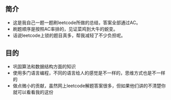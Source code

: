## 简介

- 这是我自己一题一题刷leetcode所做的总结，答案全部通过AC。
- 刷题顺序是按照AC率排的，见证菜鸡到大牛的蜕变。
- 话说leetcode上锁的题目真多，帮我减轻了不少负担呢。

## 目的

- 巩固算法和数据结构方面的知识
- 使用多门语言编程，不同的语言给人的感觉是不一样的，思维方式也是不一样的
- 做点微小的贡献，虽然网上leetcode解题答案很多，但如果他们讲的不清楚你就可以看看我的这份
